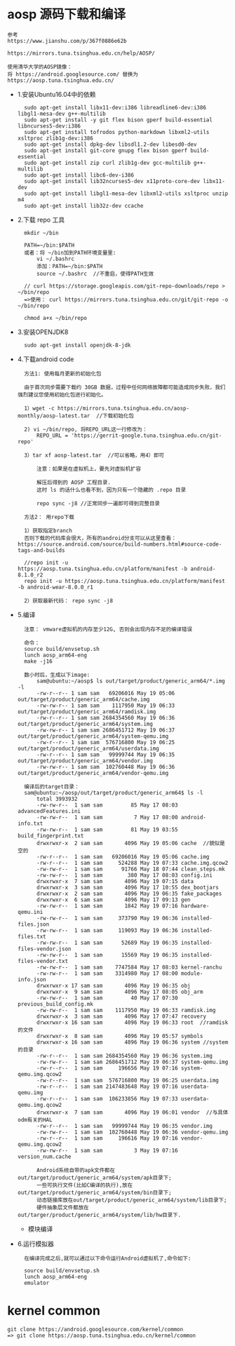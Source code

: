 # aosp 源码下载和编译 #

    参考
    https://www.jianshu.com/p/367f0886e62b

    https://mirrors.tuna.tsinghua.edu.cn/help/AOSP/

    使用清华大学的AOSP镜像：
    将 https://android.googlesource.com/ 替换为 https://aosp.tuna.tsinghua.edu.cn/


- 1.安装Ubuntu16.04中的依赖

        sudo apt-get install libx11-dev:i386 libreadline6-dev:i386 libgl1-mesa-dev g++-multilib 
        sudo apt-get install -y git flex bison gperf build-essential libncurses5-dev:i386 
        sudo apt-get install tofrodos python-markdown libxml2-utils xsltproc zlib1g-dev:i386 
        sudo apt-get install dpkg-dev libsdl1.2-dev libesd0-dev
        sudo apt-get install git-core gnupg flex bison gperf build-essential  
        sudo apt-get install zip curl zlib1g-dev gcc-multilib g++-multilib 
        sudo apt-get install libc6-dev-i386 
        sudo apt-get install lib32ncurses5-dev x11proto-core-dev libx11-dev 
        sudo apt-get install libgl1-mesa-dev libxml2-utils xsltproc unzip m4
        sudo apt-get install lib32z-dev ccache

- 2.下载 repo 工具

        mkdir ~/bin

        PATH=~/bin:$PATH
        或者：将 ~/bin加到PATH环境变量里:
            vi ~/.bashrc
            添加：PATH=~/bin:$PATH
            source ~/.bashrc  //不重启，使得PATH生效

        // curl https://storage.googleapis.com/git-repo-downloads/repo > ~/bin/repo
        =>使用： curl https://mirrors.tuna.tsinghua.edu.cn/git/git-repo -o ~/bin/repo

        chmod a+x ~/bin/repo
        
- 3.安装OPENJDK8

        sudo apt-get install openjdk-8-jdk

- 4.下载android code

        
        方法1: 使用每月更新的初始化包

        由于首次同步需要下载约 30GB 数据，过程中任何网络故障都可能造成同步失败，我们强烈建议您使用初始化包进行初始化。
        
        1）wget -c https://mirrors.tuna.tsinghua.edu.cn/aosp-monthly/aosp-latest.tar  //下载初始化包

        2) vi ~/bin/repo, 将REPO_URL这一行修改为：
            REPO_URL = 'https://gerrit-google.tuna.tsinghua.edu.cn/git-repo'

        3）tar xf aosp-latest.tar  //可以省略，用4）即可

            注意：如果是在虚拟机上，要先对虚拟机扩容

            解压后得到的 AOSP 工程目录. 
            这时 ls 的话什么也看不到，因为只有一个隐藏的 .repo 目录

            repo sync -j8 //正常同步一遍即可得到完整目录

        方法2： 用repo下载

        1）获取指定branch
        否则下载的代码库会很大，所有的android分支可以从这里查看： https://source.android.com/source/build-numbers.html#source-code-tags-and-builds

        //repo init -u https://aosp.tuna.tsinghua.edu.cn/platform/manifest -b android-8.1.0_r2
        repo init -u https://aosp.tuna.tsinghua.edu.cn/platform/manifest -b android-wear-8.0.0_r1

        2）获取最新代码： repo sync -j8 

- 5.编译

        注意： vmware虚拟机的内存至少12G, 否则会出现内存不足的编译错误

        命令：
        source build/envsetup.sh
        lunch aosp_arm64-eng
        make -j16
        
        数小时后，生成以下image:
            sam@ubuntu:~/aosp$ ls out/target/product/generic_arm64/*.img -l
            -rw-r--r-- 1 sam sam   69206016 May 19 05:06 out/target/product/generic_arm64/cache.img
            -rw-rw-r-- 1 sam sam    1117950 May 19 06:33 out/target/product/generic_arm64/ramdisk.img
            -rw-r--r-- 1 sam sam 2684354560 May 19 06:36 out/target/product/generic_arm64/system.img
            -rw-rw-r-- 1 sam sam 2686451712 May 19 06:37 out/target/product/generic_arm64/system-qemu.img
            -rw-r--r-- 1 sam sam  576716800 May 19 06:25 out/target/product/generic_arm64/userdata.img
            -rw-r--r-- 1 sam sam   99999744 May 19 06:35 out/target/product/generic_arm64/vendor.img
            -rw-rw-r-- 1 sam sam  102760448 May 19 06:36 out/target/product/generic_arm64/vendor-qemu.img

        编译后的target目录：
        sam@ubuntu:~/aosp/out/target/product/generic_arm64$ ls -l
            total 3993932
            -rw-rw-r--  1 sam sam         85 May 17 08:03 advancedFeatures.ini
            -rw-rw-r--  1 sam sam          7 May 17 08:00 android-info.txt
            -rw-rw-r--  1 sam sam         81 May 19 03:55 build_fingerprint.txt
            drwxrwxr-x  2 sam sam       4096 May 19 05:06 cache  //貌似是空的
            -rw-r--r--  1 sam sam   69206016 May 19 05:06 cache.img
            -rw-r--r--  1 sam sam     524288 May 19 07:33 cache.img.qcow2
            -rw-rw-r--  1 sam sam      91766 May 18 07:44 clean_steps.mk
            -rw-rw-r--  1 sam sam        380 May 17 08:03 config.ini
            drwxrwxr-x  7 sam sam       4096 May 19 07:15 data
            drwxrwxr-x  3 sam sam       4096 May 17 10:55 dex_bootjars
            drwxrwxr-x  2 sam sam       4096 May 19 06:35 fake_packages
            drwxrwxr-x  6 sam sam       4096 May 17 09:13 gen
            -rw-rw-r--  1 sam sam       1842 May 19 07:16 hardware-qemu.ini
            -rw-rw-r--  1 sam sam     373790 May 19 06:36 installed-files.json
            -rw-rw-r--  1 sam sam     119093 May 19 06:36 installed-files.txt
            -rw-rw-r--  1 sam sam      52689 May 19 06:35 installed-files-vendor.json
            -rw-rw-r--  1 sam sam      15569 May 19 06:35 installed-files-vendor.txt
            -rw-rw-r--  1 sam sam    7747584 May 17 08:03 kernel-ranchu
            -rw-rw-r--  1 sam sam    3314980 May 17 08:00 module-info.json
            drwxrwxr-x 17 sam sam       4096 May 19 06:35 obj
            drwxrwxr-x  9 sam sam       4096 May 17 08:05 obj_arm
            -rw-rw-r--  1 sam sam         40 May 17 07:30 previous_build_config.mk
            -rw-rw-r--  1 sam sam    1117950 May 19 06:33 ramdisk.img
            drwxrwxr-x  3 sam sam       4096 May 17 07:47 recovery
            drwxrwxr-x 16 sam sam       4096 May 19 06:33 root  //ramdisk的文件
            drwxrwxr-x  8 sam sam       4096 May 19 05:57 symbols
            drwxrwxr-x 16 sam sam       4096 May 19 06:36 system //system的目录
            -rw-r--r--  1 sam sam 2684354560 May 19 06:36 system.img
            -rw-rw-r--  1 sam sam 2686451712 May 19 06:37 system-qemu.img
            -rw-r--r--  1 sam sam     196656 May 19 07:16 system-qemu.img.qcow2
            -rw-r--r--  1 sam sam  576716800 May 19 06:25 userdata.img
            -rw-r--r--  1 sam sam 2147483648 May 19 07:16 userdata-qemu.img
            -rw-r--r--  1 sam sam  106233856 May 19 07:33 userdata-qemu.img.qcow2
            drwxrwxr-x  7 sam sam       4096 May 19 06:01 vendor  //与具体odm有关的HAL
            -rw-r--r--  1 sam sam   99999744 May 19 06:35 vendor.img
            -rw-rw-r--  1 sam sam  102760448 May 19 06:36 vendor-qemu.img
            -rw-r--r--  1 sam sam     196616 May 19 07:16 vendor-qemu.img.qcow2
            -rw-rw-r--  1 sam sam          3 May 19 07:16 version_num.cache
            
            Android系统自带的apk文件都在out/target/product/generic_arm64/system/apk目录下;
            一些可执行文件(比如C编译的执行),放在out/target/product/generic_arm64/system/bin目录下;
            动态链接库放在out/target/product/generic_arm64/system/lib目录下;
            硬件抽象层文件都放在out/targer/product/generic_arm64/system/lib/hw目录下.

    - 模块编译
        
        
- 6.运行模拟器

        在编译完成之后,就可以通过以下命令运行Android虚拟机了,命令如下:
        
        source build/envsetup.sh
        lunch aosp_arm64-eng
        emulator

# kernel common #

    git clone https://android.googlesource.com/kernel/common
    => git clone https://aosp.tuna.tsinghua.edu.cn/kernel/common

